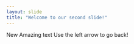```yaml
---
layout: slide
title: "Welcome to our second slide!"
---
```

New Amazing text
Use the left arrow to go back!